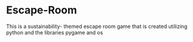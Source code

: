 # Escape-Room
This is a sustainability- themed escape room game that is created utilizing python and the libraries pygame and os
